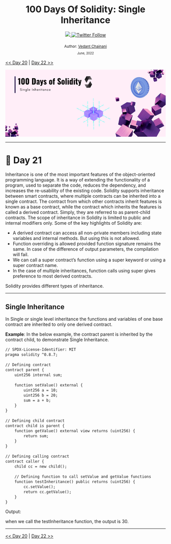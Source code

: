 <div align="center">
  <h1> 100 Days Of Solidity: Single Inheritance</h1>
  <a class="header-badge" target="_blank" href="https://dev.to/envoy_">
  <img src="https://img.shields.io/badge/dev.to-0A0A0A?style=for-the-badge&logo=devdotto&logoColor=white">
  </a>
  <a class="header-badge" target="_blank" href="https://twitter.com/Envoy_1084">
  <img alt="Twitter Follow" src="https://img.shields.io/twitter/follow/Envoy_1084?style=social">
  </a>

<sub>Author:
<a href="https://dev.to/envoy_" target="_blank">Vedant Chainani</a><br>
<small> June, 2022</small>
</sub>
</div>

[<< Day 20](../Day%20020%20-%20Constructors/readme.md) | [Day 22 >>](../Day%20022%20-%20Multi-level%20Inheritance/readme.md)

![Cover](./cover.png)

---

# 📔 Day 21

Inheritance is one of the most important features of the object-oriented programming language. It is a way of extending the functionality of a program, used to separate the code, reduces the dependency, and increases the re-usability of the existing code. Solidity supports inheritance between smart contracts, where multiple contracts can be inherited into a single contract. The contract from which other contracts inherit features is known as a base contract, while the contract which inherits the features is called a derived contract. Simply, they are referred to as parent-child contracts. The scope of inheritance in Solidity is limited to public and internal modifiers only. Some of the key highlights of Solidity are: 

- A derived contract can access all non-private members including state variables and internal methods. But using this is not allowed.
- Function overriding is allowed provided function signature remains the same. In case of the difference of output parameters, the compilation will fail.
- We can call a super contract’s function using a super keyword or using a super contract name.
- In the case of multiple inheritances, function calls using super gives preference to most derived contracts.

Solidity provides different types of inheritance.

---

##  Single Inheritance

In Single or single level inheritance the functions and variables of one base contract are inherited to only one derived contract.

**Example**: In the below example, the contract parent is inherited by the contract child, to demonstrate Single Inheritance.

```solidity
// SPDX-License-Identifier: MIT
pragma solidity ^0.8.7;

// Defining contract
contract parent {
    uint256 internal sum;

    function setValue() external {
        uint256 a = 10;
        uint256 b = 20;
        sum = a + b;
    }
}

// Defining child contract
contract child is parent {
    function getValue() external view returns (uint256) {
        return sum;
    }
}

// Defining calling contract
contract caller {
    child cc = new child();

    // Defining function to call setValue and getValue functions
    function testInheritance() public returns (uint256) {
        cc.setValue();
        return cc.getValue();
    }
}
```

Output: 

when we call the testInheritance function, the output is 30.

---


[<< Day 20](../Day%20020%20-%20Constructors/readme.md) | [Day 22 >>](../Day%20022%20-%20Multi-level%20Inheritance/readme.md)